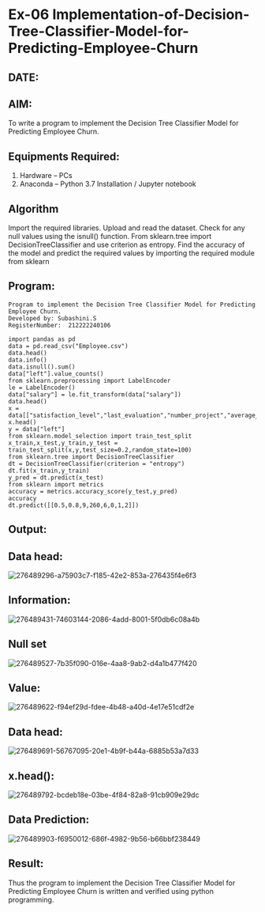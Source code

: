 # Ex-06 Implementation-of-Decision-Tree-Classifier-Model-for-Predicting-Employee-Churn
## DATE:

## AIM:
To write a program to implement the Decision Tree Classifier Model for Predicting Employee Churn.

## Equipments Required:
1. Hardware – PCs
2. Anaconda – Python 3.7 Installation / Jupyter notebook

## Algorithm
Import the required libraries.
Upload and read the dataset.
Check for any null values using the isnull() function.
From sklearn.tree import DecisionTreeClassifier and use criterion as entropy.
Find the accuracy of the model and predict the required values by importing the required module from sklearn
## Program:
```
Program to implement the Decision Tree Classifier Model for Predicting Employee Churn.
Developed by: Subashini.S
RegisterNumber:  212222240106

```
```
import pandas as pd
data = pd.read_csv("Employee.csv")
data.head()
data.info()
data.isnull().sum()
data["left"].value_counts()
from sklearn.preprocessing import LabelEncoder
le = LabelEncoder()
data["salary"] = le.fit_transform(data["salary"])
data.head()
x = data[["satisfaction_level","last_evaluation","number_project","average_montly_hours","time_spend_company","Work_accident","promotion_last_5years","salary"]]
x.head()
y = data["left"]
from sklearn.model_selection import train_test_split
x_train,x_test,y_train,y_test = train_test_split(x,y,test_size=0.2,random_state=100)
from sklearn.tree import DecisionTreeClassifier
dt = DecisionTreeClassifier(criterion = "entropy")
dt.fit(x_train,y_train)
y_pred = dt.predict(x_test)
from sklearn import metrics
accuracy = metrics.accuracy_score(y_test,y_pred)
accuracy
dt.predict([[0.5,0.8,9,260,6,0,1,2]])
```

## Output:
## Data head:

![276489296-a75903c7-f185-42e2-853a-276435f4e6f3](https://github.com/SubashiniSenniappan/Implementation-of-Decision-Tree-Classifier-Model-for-Predicting-Employee-Churn/assets/119404951/afafaf39-cf5a-4883-863f-fa311bd61cb9)

## Information:
![276489431-74603144-2086-4add-8001-5f0db6c08a4b](https://github.com/SubashiniSenniappan/Implementation-of-Decision-Tree-Classifier-Model-for-Predicting-Employee-Churn/assets/119404951/bcd87aa2-a45a-4d8f-bb59-e7ec770d1735)

## Null set

![276489527-7b35f090-016e-4aa8-9ab2-d4a1b477f420](https://github.com/SubashiniSenniappan/Implementation-of-Decision-Tree-Classifier-Model-for-Predicting-Employee-Churn/assets/119404951/0f5412b8-1586-4278-b9f1-def2a1e7bdb2)

## Value:

![276489622-f94ef29d-fdee-4b48-a40d-4e17e51cdf2e](https://github.com/SubashiniSenniappan/Implementation-of-Decision-Tree-Classifier-Model-for-Predicting-Employee-Churn/assets/119404951/039eb4af-3ead-4b2e-a6f7-f0cbc24180dc)

## Data head:
![276489691-56767095-20e1-4b9f-b44a-6885b53a7d33](https://github.com/SubashiniSenniappan/Implementation-of-Decision-Tree-Classifier-Model-for-Predicting-Employee-Churn/assets/119404951/6eff2d20-c921-472a-91e7-e807c7e9e587)

## x.head():
![276489792-bcdeb18e-03be-4f84-82a8-91cb909e29dc](https://github.com/SubashiniSenniappan/Implementation-of-Decision-Tree-Classifier-Model-for-Predicting-Employee-Churn/assets/119404951/3cabfd5e-4850-44b2-a0f7-b8545451d944)

## Data Prediction:
![276489903-f6950012-686f-4982-9b56-b66bbf238449](https://github.com/SubashiniSenniappan/Implementation-of-Decision-Tree-Classifier-Model-for-Predicting-Employee-Churn/assets/119404951/d9ae68f6-9df0-4863-bae6-eec382134886)


## Result:
Thus the program to implement the  Decision Tree Classifier Model for Predicting Employee Churn is written and verified using python programming.
